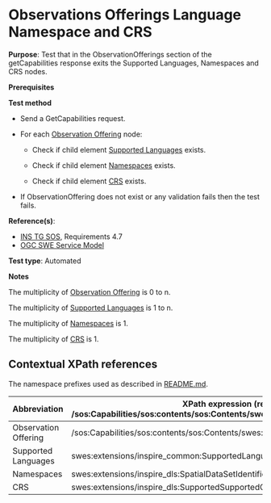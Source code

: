 # Observations Offerings Language Namespace and CRS

**Purpose**: Test that in the ObservationOfferings section of the getCapabilities response exits the Supported Languages, Namespaces and CRS nodes.

**Prerequisites**

**Test method**

* Send a GetCapabilities request.

* For each [Observation Offering](#observationOffering) node:

  * Check if child element [Supported Languages](#supportedLanguages) exists.

  * Check if child element [Namespaces](#namespaces) exists.

  * Check if child element [CRS](#crs) exists.

* If ObservationOffering does not exist or any validation fails then the test fails.

**Reference(s)**:

* [INS TG SOS](http://inspire.ec.europa.eu/id/document/tg/download-sos/1.0), Requirements 4.7
* [OGC SWE Service Model](http://portal.opengeospatial.org/files/?artifact_id=38476)

**Test type**: Automated

**Notes**

The multiplicity of [Observation Offering](#observationOffering) is 0 to n.

The multiplicity of [Supported Languages](#supportedLanguages) is 1 to n.

The multiplicity of [Namespaces](#namespaces) is 1.

The multiplicity of [CRS](#crs) is 1.

## Contextual XPath references

The namespace prefixes used as described in [README.md](http://inspire.ec.europa.eu/id/ats/download-service/sos-tg-1.0/sos-pre-defined/README#namespaces).

| Abbreviation                                               |  XPath expression (relative to /sos:Capabilities/sos:contents/sos:Contents/swes:offering/sos:ObservationOffering) |
| ---------------------------------------------------------- | ------------------------------------------------------------------------- |
| Observation Offering <a name="observationOffering"></a> | /sos:Capabilities/sos:contents/sos:Contents/swes:offering/sos:ObservationOffering |
| Supported Languages <a name="supportedLanguages"></a> | swes:extensions/inspire_common:SupportedLanguages |
| Namespaces <a name="namespaces"></a> | swes:extensions/inspire_dls:SpatialDataSetIdentifier/inspire_common:Namespace |
| CRS <a name="crs"></a> | swes:extensions/inspire_dls:SupportedSupportedCRS |